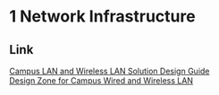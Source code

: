 # 1 Network Infrastructure

## Link
[Campus LAN and Wireless LAN Solution Design Guide](https://www.cisco.com/c/en/us/td/docs/solutions/CVD/Campus/cisco-campus-lan-wlan-design-guide.html)  
[Design Zone for Campus Wired and Wireless LAN](https://www.cisco.com/c/en/us/td/docs/solutions/CVD/Campus/cisco-campus-lan-wlan-design-guide.html)
